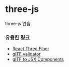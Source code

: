 # three-js

three-js 연습

### 유용한 링크

- [React Three Fiber](https://docs.pmnd.rs/react-three-fiber/getting-started/introduction)
- [glTF validator](https://github.khronos.org/glTF-Validator/)
- [glTF to JSX Components](https://github.com/pmndrs/gltfjsx)
